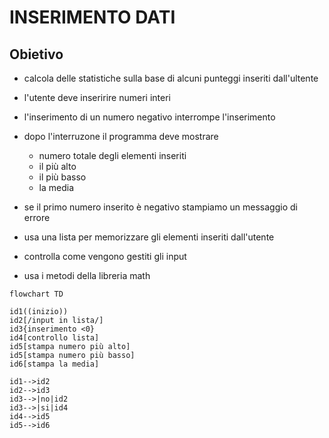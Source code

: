 # INSERIMENTO DATI

## Obietivo
- calcola delle statistiche sulla base di alcuni punteggi inseriti dall'ultente 
- l'utente deve inseririre numeri interi
- l'inserimento di un numero negativo interrompe l'inserimento
- dopo l'interruzone il programma deve mostrare 
    - numero totale degli elementi inseriti
    - il più alto 
    - il più basso
    - la media

- se il primo numero inserito è negativo stampiamo un messaggio di errore
- usa una lista per memorizzare gli elementi inseriti dall'utente
- controlla come vengono gestiti gli input
- usa i metodi della libreria math

```mermaid
flowchart TD

id1((inizio))
id2[/input in lista/]
id3{inserimento <0}
id4[controllo lista]
id5[stampa numero più alto]
id5[stampa numero più basso]
id6[stampa la media]

id1-->id2
id2-->id3
id3-->|no|id2
id3-->|si|id4
id4-->id5
id5-->id6



```
